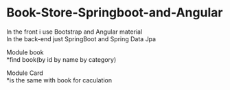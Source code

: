 # Book-Store-Springboot-and-Angular
In the front i use Bootstrap and Angular material  
In the back-end just SpringBoot and Spring Data Jpa    

Module book   
*find book(by id by name by category)  

Module Card  
*is the same with book for caculation  




